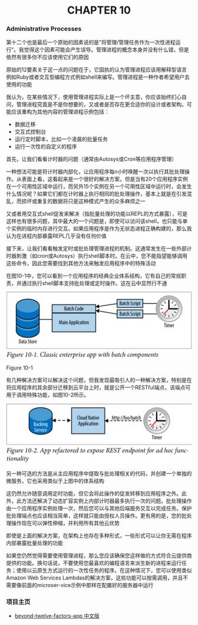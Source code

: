 # <center>CHAPTER 10</center>

### Administrative Processes


第十二个也是最后一个原始的因素说的是“将管理/管理任务作为一次性进程运行”。我觉得这个因素可能会产生误导。管理进程的概念本身并没有什么错，但是依然有很多你不应该使用它们的原因

原始的12要素关于这一点的问题在于，它固执的认为管理进程应该用解释型语言例如Ruby或者交互型编程方式例如shell来编写。管理进程是一种作者希望用户去使用的功能


我认为，在某些情况下，使用管理进程实际上是一个坏主意，你应该始终扪心自问，管理进程究竟是不是你想要的，又或者是否存在更合适你的设计或者架构。可能应该重构为其他内容的管理进程示例包括：

* 数据迁移
* 交互式控制台
* 运行定时脚本，比如一个凌晨的批量任务
* 运行一次性的自定义的程序

首先，让我们看看计时器的问题（通常由Autosys或Cron等应用程序管理）

一种想法可能是将计时器内部化，让应用程序每n小时唤醒一次以执行其批处理操作。从表面上看，这看起来是一个很好的解决方案，但是当有20个应用程序实例在一个可用性区域中运行，而另外15个实例在另一个可用性区域中运行时，会发生什么情况呢？如果它们都在计时器上执行相同的批处理操作，基本上就是在引发混乱，而损坏或重复的数据将只是这种模式产生的众多麻烦之一

又或者用交互式shell促发来解决（指批量处理的功能以REPL的方式暴露），可是这样也有很多问题，其中最大的一个问题是，即使可以访问该shell，也只能与单个实例的临时内存进行交互。如果应用程序是作为无状态进程正确构建的，那么我认为在进程内部暴露REPL几乎没有任何价值

接下来，让我们看看触发定时或批处理管理进程的机制。这通常发生在一些外部计时器刺激（如cron或Autosys）执行shell脚本时。在云中，您不能指望能够调用这些命令，因此您需要找到其他方法来触发应用程序中的特殊活动

在图10-1中，您可以看到一个应用程序的经典企业体系结构，它有自己的常规职责，并通过执行shell脚本支持批处理或定时操作。这在云中显然行不通

![](assets/markdown-img-paste-20210218161547755.png)

Figure 10-1

有几种解决方案可以解决这个问题，但我发现最吸引人的一种解决方案，特别是在将应用程序的其余部分迁移到云平台上时，就是公开一个RESTful端点，该端点可用于调用特殊功能，如图10-2所示。

![](assets/markdown-img-paste-20210218161605202.png)

另一种可选的方法是从主应用程序中提取与批处理相关的代码，并创建一个单独的微服务，它也采用类似于上图中的体系结构

这仍然允许随意调用定时功能，但它会将此操作的促发转移到应用程序之外。此外，此方法还解决了动态扩容实例上内部计时器最多执行一次的问题。批处理操作由一个应用程序实例处理一次，然后您可以与其他后端服务交互以完成任务。保护批处理端点也应该相当简单，这样就只能由授权人员操作。更有用的是，您的批处理操作现在可以弹性伸缩，并利用所有其他云优势

即使是上面的解决方案，在架构上也存在多种形式，一些形式可以让你无需在程序内部暴露批量处理的功能


如果您仍然觉得需要使用管理进程，那么您应该确保您这样做的方式符合云提供商提供的功能。换句话说，不要使用您最喜欢的编程语言来派生新的进程来运行任务；使用以云原生方式运行的一次性任务的程序。在这种情况下，您可以使用类似Amazon Web Services Lambdas的解决方案，这些功能可以按需调用，并且不需要像前面的microser-vice示例中那样在配置好的服务器中运行

### 项目主页
* [beyond-twelve-factors-app 中文版](../README.md)
